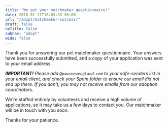 ```yaml
---
title: "We got your matchmaker questionnaire!"
date: 2018-01-11T16:03:33-05:00
url: "/adopt/matchmaker-success/"
draft: false
noTitle: false
subnav: "adopt"
wide: false
---
```


Thank you for answering our pet matchmaker questionnaire. Your answers have been successfully submitted, and a copy of your application was sent to your email address.

_**IMPORTANT!** Please add `@pawsnewengland.com` to your safe-senders list in your email client, and check your Spam folder to ensure our email did not end up there. If you don't, you may not receive emails from our adoption coordinators._

We're staffed entirely by volunteers and receive a high volume of applications, so it may take us a few days to contact you. Our matchmaker will be in touch with you soon.

Thanks for your patience.